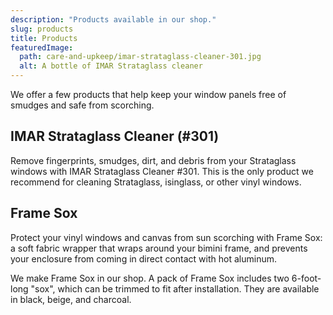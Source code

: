 ```yaml
---
description: "Products available in our shop."
slug: products
title: Products
featuredImage:
  path: care-and-upkeep/imar-strataglass-cleaner-301.jpg
  alt: A bottle of IMAR Strataglass cleaner
---
```


We offer a few products that help keep your window panels free of smudges and
safe from scorching.

<!--more-->

## IMAR Strataglass Cleaner (#301)

Remove fingerprints, smudges, dirt, and debris from your Strataglass windows
with IMAR Strataglass Cleaner #301. This is the only product we recommend for
cleaning Strataglass, isinglass, or other vinyl windows.

## Frame Sox

Protect your vinyl windows and canvas from sun scorching with Frame Sox:
a soft fabric wrapper that wraps around your bimini frame, and prevents your
enclosure from coming in direct contact with hot aluminum.

We make Frame Sox in our shop. A pack of Frame Sox includes two 6-foot-long
"sox", which can be trimmed to fit after installation. They are available in
black, beige, and charcoal.
